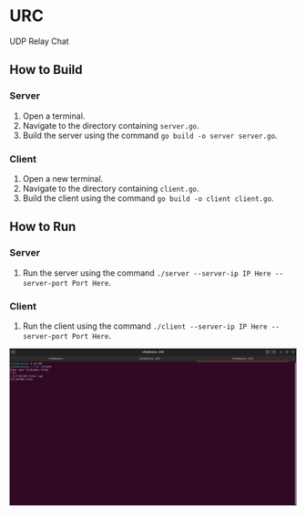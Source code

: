 # URC
UDP Relay Chat

## How to Build

### Server

1. Open a terminal.
2. Navigate to the directory containing `server.go`.
3. Build the server using the command `go build -o server server.go`.

### Client

1. Open a new terminal.
2. Navigate to the directory containing `client.go`.
3. Build the client using the command `go build -o client client.go`.

## How to Run

### Server

1. Run the server using the command `./server --server-ip IP Here --server-port Port Here`.

### Client

1. Run the client using the command `./client --server-ip IP Here --server-port Port Here`.

![Screenshot of my project](screenshot.png)
